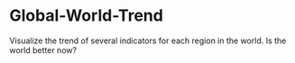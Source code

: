 # Global-World-Trend
Visualize the trend of several indicators for each region in the world. Is the world better now?

